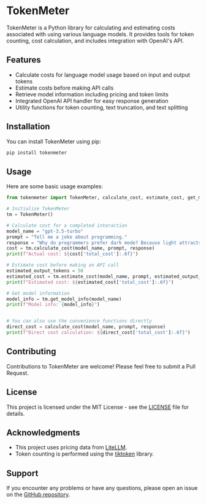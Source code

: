 # TokenMeter

TokenMeter is a Python library for calculating and estimating costs associated with using various language models. It provides tools for token counting, cost calculation, and includes integration with OpenAI's API.

## Features

- Calculate costs for language model usage based on input and output tokens
- Estimate costs before making API calls
- Retrieve model information including pricing and token limits
- Integrated OpenAI API handler for easy response generation
- Utility functions for token counting, text truncation, and text splitting

## Installation

You can install TokenMeter using pip:

```bash
pip install tokenmeter
```

## Usage

Here are some basic usage examples:

```python
from tokenmeter import TokenMeter, calculate_cost, estimate_cost, get_model_info, use_openai

# Initialize TokenMeter
tm = TokenMeter()

# Calculate cost for a completed interaction
model_name = "gpt-3.5-turbo"
prompt = "Tell me a joke about programming."
response = "Why do programmers prefer dark mode? Because light attracts bugs!"
cost = tm.calculate_cost(model_name, prompt, response)
print(f"Actual cost: ${cost['total_cost']:.6f}")

# Estimate cost before making an API call
estimated_output_tokens = 50
estimated_cost = tm.estimate_cost(model_name, prompt, estimated_output_tokens)
print(f"Estimated cost: ${estimated_cost['total_cost']:.6f}")

# Get model information
model_info = tm.get_model_info(model_name)
print(f"Model info: {model_info}")


# You can also use the convenience functions directly
direct_cost = calculate_cost(model_name, prompt, response)
print(f"Direct cost calculation: ${direct_cost['total_cost']:.6f}")
```


## Contributing

Contributions to TokenMeter are welcome! Please feel free to submit a Pull Request.

## License

This project is licensed under the MIT License - see the [LICENSE](LICENSE) file for details.

## Acknowledgments

- This project uses pricing data from [LiteLLM](https://github.com/BerriAI/litellm).
- Token counting is performed using the [tiktoken](https://github.com/openai/tiktoken) library.

## Support

If you encounter any problems or have any questions, please open an issue on the [GitHub repository](https://github.com/rehan-ai/tokenmeter/issues).